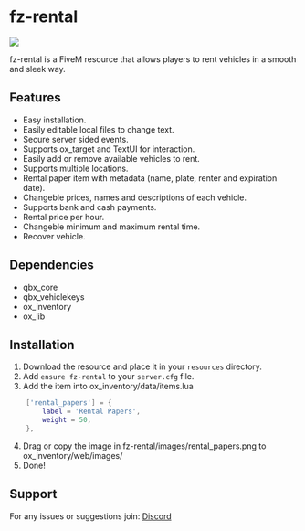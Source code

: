 # fz-rental

![](https://img.shields.io/badge/FzStudio-Discord?logo=discord&logoColor=%23FFFFFF&labelColor=%235865F2&color=%23333333&link=https%3A%2F%2Fdiscord.gg%2Fyk5ean6rte)

fz-rental is a FiveM resource that allows players to rent vehicles in a smooth and sleek way.

## Features
- Easy installation.
- Easily editable local files to change text.
- Secure server sided events.
- Supports ox_target and TextUI for interaction.
- Easily add or remove available vehicles to rent.
- Supports multiple locations.
- Rental paper item with metadata (name, plate, renter and expiration date).
- Changeble prices, names and descriptions of each vehicle.
- Supports bank and cash payments.
- Rental price per hour.
- Changeble minimum and maximum rental time.
- Recover vehicle.

## Dependencies
- qbx_core
- qbx_vehiclekeys
- ox_inventory
- ox_lib

## Installation
1. Download the resource and place it in your `resources` directory.
2. Add `ensure fz-rental` to your `server.cfg` file.
3. Add the item into ox_inventory/data/items.lua

```lua
    ['rental_papers'] = {
        label = 'Rental Papers',
        weight = 50,
    },
```

4. Drag or copy the image in fz-rental/images/rental_papers.png to ox_inventory/web/images/
5. Done!

## Support
For any issues or suggestions join: [Discord](#fz-rental)